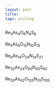 ```yaml
---
layout: post
title: 
tags: writing
---
```

Re<sub>3</sub>As<sub>4</sub>O<sub>6</sub>N<sub>4</sub>S<sub>6</sub>
<br>
<br>
Re<sub>5</sub>As<sub>6</sub>O<sub>15</sub>N<sub>10</sub>S<sub>15</sub>
<br>
<br>
Re<sub>6</sub>As<sub>14</sub>O<sub>24</sub>N<sub>14</sub>S<sub>21</sub>
<br>
<br>
Re<sub>30</sub>As<sub>24</sub>O<sub>60</sub>N<sub>40</sub>S<sub>60</sub>
<br>
<br>
Re<sub>30</sub>As<sub>42</sub>O<sub>105</sub>N<sub>70</sub>S<sub>105</sub>
<br>
<br>


